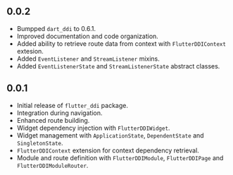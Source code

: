 ## 0.0.2

* Bumpped `dart_ddi` to 0.6.1.
* Improved documentation and code organization.
* Added ability to retrieve route data from context with `FlutterDDIContext` extesion.
* Added `EventListener` and `StreamListener` mixins.
* Added `EventListenerState` and `StreamListenerState` abstract classes.

## 0.0.1

* Initial release of `flutter_ddi` package.
* Integration during navigation.
* Enhanced route building.
* Widget dependency injection with `FlutterDDIWidget`.
* Widget management with `ApplicationState`, `DependentState` and `SingletonState`.
* `FlutterDDIContext` extension for context dependency retrieval.
* Module and route definition with `FlutterDDIModule`, `FlutterDDIPage` and `FlutterDDIModuleRouter`.
